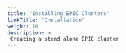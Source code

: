```yaml
---
title: "Installing EPIC Clusters"
linkTitle: "Installation"
weight: 10
description: >
 Creating a stand alone EPIC cluster
---
```




